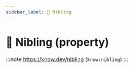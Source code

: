 ```yaml
---
sidebar_label: 🧒 Nibling
---
```


# 🧒 Nibling (property)

:::note
https://know.dev/nibling
(`know:nibling`)
:::
